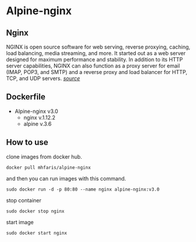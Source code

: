 # Alpine-nginx

## Nginx
NGINX is open source software for web serving, reverse proxying, caching, load
balancing, media streaming, and more. It started out as a web server designed
for maximum performance and stability. In addition to its HTTP server
capabilities, NGINX can also function as a proxy server for email (IMAP, POP3,
and SMTP) and a reverse proxy and load balancer for HTTP, TCP, and UDP servers.
[_source_](https://www.nginx.com/resources/glossary/nginx/)

## Dockerfile
* Alpine-nginx v3.0 
    * nginx v.1.12.2
    * alpine v.3.6

## How to use
clone images from docker hub.

`docker pull mhfaris/alpine-nginx`

and then you can run images with this command.

``sudo docker run -d -p 80:80 --name nginx alpine-nginx:v3.0``

stop container

``sudo docker stop nginx``

start image

``sudo docker start nginx``

